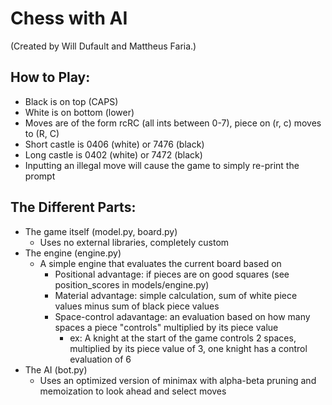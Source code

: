 # Chess with AI

(Created by Will Dufault and Mattheus Faria.)

## How to Play:
- Black is on top (CAPS)
- White is on bottom (lower)
- Moves are of the form rcRC (all ints between 0-7), piece on (r, c) moves to (R, C)
- Short castle is 0406 (white) or 7476 (black)
- Long castle is 0402 (white) or 7472 (black)
- Inputting an illegal move will cause the game to simply re-print the prompt

## The Different Parts:
- The game itself (model.py, board.py)
	- Uses no external libraries, completely custom
- The engine (engine.py)
	- A simple engine that evaluates the current board based on
		- Positional advantage: if pieces are on good squares (see position_scores in models/engine.py)
		- Material advantage: simple calculation, sum of white piece values minus sum of black piece values
		- Space-control adavantage: an evaluation based on how many spaces a piece "controls" multiplied by its piece value 
			- ex: A knight at the start of the game controls 2 spaces, multiplied by its piece value of 3, one knight has a control evaluation of 6
- The AI (bot.py)
	- Uses an optimized version of minimax with alpha-beta pruning and memoization to look ahead and select moves
